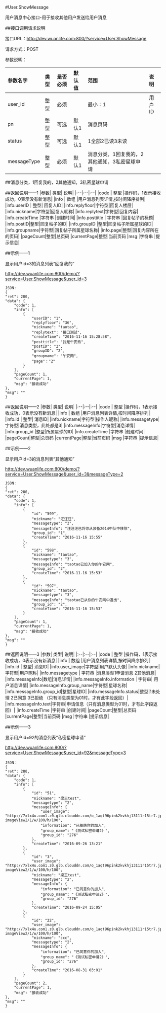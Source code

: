 #User.ShowMessage

用户消息中心接口-用于接收其他用户发送给用户消息

##接口调用请求说明

接口URL：http://dev.wuanlife.com:800/?service=User.ShowMessage

请求方式：POST

参数说明：

|参数名字   | 类型|  是否必须   | 默认值   | 范围      |  说明|
|:--|:--|:--|:--|:--|:--|
|user_id    |   整型| 必须     ||           最小：1  |  用户ID|
|pn|整型|可选|默认1|消息页码|
|status|整型|可选|默认1|1全部2已读3未读|
|messageType|整型|必须|默认1|消息分类，1回复我的，2其他通知，3私密星球申请|

##消息分类，1回复我的，2其他通知，3私密星球申请

##返回说明——1
|参数|        类型|   说明|
|:--|:--|:--|
|code  |  整型  |操作码，1表示接收成功，0表示没有新消息|
|info   | 数组  |用户消息列表详情,按时间降序排列|
|info.userID | 整型| 回复人ID|
|info.replyfloor|字符型|回复人楼层|
|info.nickname|字符型|回复人昵称|
|info.replytext|字符型|回复内容|
|info.createTime |字符串 |创建时间|
|info.posttitle  | 字符串  |回复帖子的标题|
|info.postID|整型|回复帖子的ID|
|info.groupID |整型|回复帖子所属星球的ID|
|info.groupname|字符型|回复帖子所属星球名称|
|info.page|整型|回复内容所在的页码|
|pageCount|整型|总页码
|currentPage|整型|当前页码
|msg |字符串 |提示信息|

##示例——1

显示用户id=3的消息列表“回复我的”

http://dev.wuanlife.com:800/demo/?service=User.ShowMessage&user_id=3

    JSON:
    {
    "ret": 200,
    "data": {
        "code": 1,
        "info": [
            {
                "userID": "1",
                "replyfloor": "36",
                "nickname": "taotao",
                "replytext": "接口测试",
                "createTime": "2016-11-16 15:28:58",
                "posttitle": "我是午安熊",
                "postID": "2",
                "groupID": "2",
                "groupname": "午安网",
                "page"："2"
            }
        ],
        "pageCount": 1,
        "currentPage": 1,
        "msg": "接收成功"
    },
    "msg": ""
    }

##返回说明——2
|参数|        类型|   说明|
|:--|:--|:--|
|code  |  整型  |操作码，1表示接收成功，0表示没有新消息|
|info   | 数组  |用户消息列表详情,按时间降序排列|
|info.id | 整型| 消息ID|
|info.nickname|字符型|操作人昵称|
|info.messagetype|字符型|消息类型，此处都是3|
|info.messageInfo|字符型|消息详情|
|info.group_id |整型|所属星球的ID|
|info.createTime |字符串 |创建时间|
|pageCount|整型|总页码
|currentPage|整型|当前页码
|msg |字符串 |提示信息|

##示例——2

显示用户id=3的消息列表“其他通知”

http://dev.wuanlife.com:800/demo/?service=User.ShowMessage&user_id=3&messageType=2

    JSON:
    {
    "ret": 200,
    "data": {
        "code": 1,
        "info": [
            {
                "id": "599",
                "nickname": "汪汪汪",
                "messagetype": "3",
                "messageInfo": "汪汪汪已将你从装备2014中队中移除",
                "group_id": "1",
                "createTime": "2016-11-16 15:55"
            },
            {
                "id": "598",
                "nickname": "taotao",
                "messagetype": "3",
                "messageInfo": "taotao已加入你的午安网",
                "group_id": "2",
                "createTime": "2016-11-16 15:53"
            },
            {
                "id": "597",
                "nickname": "taotao",
                "messagetype": "3",
                "messageInfo": "taotao已从你的午安网中退出",
                "group_id": "2",
                "createTime": "2016-11-16 15:53"
            }
        ],
        "pageCount": 1,
        "currentPage": 1,
        "msg": "接收成功"
    },
    "msg": ""
    }

##返回说明——3
|参数|        类型|   说明|
|:--|:--|:--|
|code  |  整型  |操作码，1表示接收成功，0表示没有新消息|
|info   | 数组  |用户消息列表详情,按时间降序排列|
|info.id | 整型| 消息ID|
|info.user_image|字符型|用户默认头像|
|info.nickname|字符型|用户昵称|
|info.messagetype  | 字符串  |消息类型1申请消息 2其他消息|
|info.messageInfo|数组|消息详情|
|info.messageInfo.information | 字符串| 用户消息详情|
|info.messageInfo.group_name|字符型|星球名称|
|info.messageInfo.group_id|整型|星球ID|
|info.messageInfo.status|整型|1未处理 2已同意 3已拒绝 （只有消息类型为01时，才有此字段返回）|
|info.messageInfo.text|字符串|申请信息（只有消息类型为01时，才有此字段返回）|
|info.createTime |字符串 |创建时间|
|pageCount|整型|总页码
|currentPage|整型|当前页码
|msg |字符串 |提示信息|


##示例——3

显示用户id=92的消息列表“私密星球申请”

http://dev.wuanlife.com:800/?service=User.ShowMessage&user_id=92&messageType=3

    JSON：
    {
    "ret": 200,
    "data": {
        "code": 1,
        "info": [
            {
                "id": "51",
                "nickname": "梁王test",
                "messagetype": "2",
                "messageInfo": {
                    "user_image": "http://7xlx4u.com1.z0.glb.clouddn.com/o_1aqt96pink2kvkhj13111r15tr7.jpg?imageView2/1/w/100/h/100",
                    "information": "已拒绝你的加入",
                    "group_name": "《测试私密申请2》",
                    "group_id": "276"
                },
                "createTime": "2016-09-26 13:21"
            },
            {
                "id": "3",
                "user_image": "http://7xlx4u.com1.z0.glb.clouddn.com/o_1aqt96pink2kvkhj13111r15tr7.jpg?imageView2/1/w/100/h/100",
                "nickname": "梁王test",
                "messagetype": "2",
                "messageInfo": {
                    "information": "已同意你的加入",
                    "group_name": "《测试私密申请2》",
                    "group_id": "276"
                },
                "createTime": "2016-09-24 15:05"
            },
            {
                "id": "22",
                "user_image": "http://7xlx4u.com1.z0.glb.clouddn.com/o_1aqt96pink2kvkhj13111r15tr7.jpg?imageView2/1/w/100/h/100",
                "nickname": "ccc",
                "messagetype": "2",
                "messageInfo": {
                    "information": "已同意你的加入",
                    "group_name": "《测试私密申请2》",
                    "group_id": "276"
                },
                "createTime": "2016-08-31 03:01"
            }
        ],
        "pageCount": 2,
        "currentPage": 1,
        "msg": "接收成功"
    },
    "msg": ""
    }